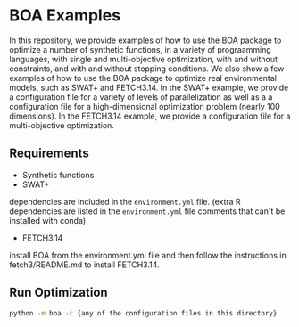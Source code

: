# BOA Examples

In this repository, we provide examples of how to use the BOA package to optimize a number of synthetic functions, in a variety of prograamming languages, with single and multi-objective optimization, with and without constraints, and with and without stopping conditions. We also show a few examples of how to use the BOA package to optimize real environmental models, such as SWAT+ and FETCH3.14. In the SWAT+ example, we provide a configuration file for a variety of levels of parallelization as well as a a configuration file for a high-dimensional optimization problem (nearly 100 dimensions). In the FETCH3.14 example, we provide a configuration file for a multi-objective optimization.


## Requirements

- Synthetic functions
- SWAT+

dependencies are included in the `environment.yml` file. (extra R dependencies are listed in the `environment.yml` file comments that can't be installed with conda)

- FETCH3.14

install  BOA from the environment.yml file and then follow the instructions in fetch3/README.md to install FETCH3.14.


## Run Optimization

```bash
python -m boa -c {any of the configuration files in this directory}
```
